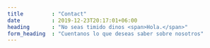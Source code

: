 ```yaml
---
title         : "Contact"
date          : 2019-12-23T20:17:01+06:00
heading       : "No seas timido dinos <span>Hola.</span>"
form_heading  : "Cuentanos lo que deseas saber sobre nosotros"
---
```



